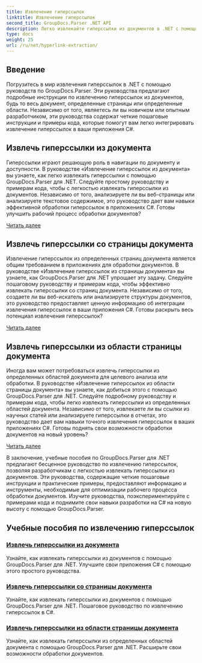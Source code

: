 ```yaml
---
title: Извлечение гиперссылок
linktitle: Извлечение гиперссылок
second_title: GroupDocs.Parser .NET API
description: Легко извлекайте гиперссылки из документов в .NET с помощью GroupDocs.Parser. Усовершенствуйте свои приложения C# с помощью пошаговых руководств по извлечению гиперссылок.
type: docs
weight: 25
url: /ru/net/hyperlink-extraction/
---
```

## Введение

Погрузитесь в мир извлечения гиперссылок в .NET с помощью руководств по GroupDocs.Parser. Эти руководства предлагают подробные инструкции по извлечению гиперссылок из документов, будь то весь документ, определенные страницы или определенные области. Независимо от того, являетесь ли вы новичком или опытным разработчиком, эти руководства содержат четкие пошаговые инструкции и примеры кода, которые помогут вам легко интегрировать извлечение гиперссылок в ваши приложения C#.

## Извлечь гиперссылки из документа

Гиперссылки играют решающую роль в навигации по документу и доступности. В руководстве «Извлечение гиперссылок из документа» вы узнаете, как легко извлекать гиперссылки с помощью GroupDocs.Parser для .NET. Следуйте простому руководству и примерам кода, чтобы с легкостью извлекать гиперссылки из документов. Независимо от того, анализируете ли вы веб-страницы или анализируете текстовое содержимое, это руководство дает вам навыки эффективной обработки гиперссылок в приложениях C#. Готовы улучшить рабочий процесс обработки документов?

[Читать далее](./extract-hyperlinks-from-document/)

## Извлечь гиперссылки со страницы документа

Извлечение гиперссылок из определенных страниц документа является общим требованием в приложениях для обработки документов. В руководстве «Извлечение гиперссылок из страницы документа» вы узнаете, как GroupDocs.Parser для .NET упрощает эту задачу. Следуйте пошаговому руководству и примерам кода, чтобы эффективно извлекать гиперссылки со страниц документа. Независимо от того, создаете ли вы веб-искатель или анализируете структуры документов, это руководство предоставляет ценную информацию об интеграции извлечения гиперссылок в ваши приложения C#. Готовы раскрыть весь потенциал извлечения гиперссылок?

[Читать далее](./extract-hyperlinks-from-document-page/)

## Извлечь гиперссылки из области страницы документа

Иногда вам может потребоваться извлечь гиперссылки из определенных областей документа для целевого анализа или обработки. В руководстве «Извлечение гиперссылок из области страницы документа» вы узнаете, как добиться этого с помощью GroupDocs.Parser для .NET. Следуйте подробному руководству и примерам кода, чтобы легко извлекать гиперссылки из определенных областей документа. Независимо от того, извлекаете ли вы ссылки из научных статей или анализируете гиперссылки в отчетах, это руководство дает вам навыки точного извлечения гиперссылок в ваших приложениях C#. Готовы поднять свои возможности обработки документов на новый уровень?

[Читать далее](./extract-hyperlinks-from-document-page-area/)

В заключение, учебные пособия по GroupDocs.Parser для .NET предлагают бесценное руководство по извлечению гиперссылок, позволяя разработчикам с легкостью извлекать гиперссылки из документов. Эти руководства, содержащие четкие пошаговые инструкции и практические примеры, предоставляют информацию и инструменты, необходимые для оптимизации рабочего процесса обработки документов. Изучите руководства, поэкспериментируйте с примерами кода и поднимите свои навыки разработки на C# на новую высоту с помощью GroupDocs.Parser.
## Учебные пособия по извлечению гиперссылок
### [Извлечь гиперссылки из документа](./extract-hyperlinks-from-document/)
Узнайте, как извлекать гиперссылки из документов с помощью GroupDocs.Parser для .NET. Улучшите свои приложения C# с помощью этого простого руководства.
### [Извлечь гиперссылки со страницы документа](./extract-hyperlinks-from-document-page/)
Узнайте, как извлекать гиперссылки из документов с помощью GroupDocs.Parser для .NET. Пошаговое руководство по извлечению гиперссылок в C#.
### [Извлечь гиперссылки из области страницы документа](./extract-hyperlinks-from-document-page-area/)
Узнайте, как извлекать гиперссылки из определенных областей документа с помощью GroupDocs.Parser для .NET. Расширьте свои возможности обработки документов.